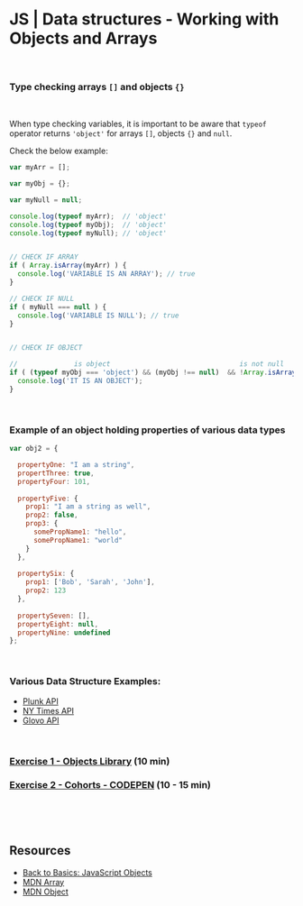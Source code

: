 # JS | Data structures - Working with Objects and Arrays 



<br>



### Type checking arrays `[]` and objects `{}`



 <br>



  When type checking variables, it is important to be aware that
  `typeof` operator returns  `'object'` for arrays `[]`, objects `{}` and `null`.

  Check the below example:

```js
var myArr = [];

var myObj = {};

var myNull = null;

console.log(typeof myArr);  // 'object'
console.log(typeof myObj);	// 'object'
console.log(typeof myNull); // 'object'


// CHECK IF ARRAY
if ( Array.isArray(myArr) ) {
  console.log('VARIABLE IS AN ARRAY'); // true 
}

// CHECK IF NULL
if ( myNull === null ) {
  console.log('VARIABLE IS NULL'); // true
}


// CHECK IF OBJECT

//      		is object						 		 is not null					 is not an array
if ( (typeof myObj === 'object') && (myObj !== null)  && !Array.isArray(myObj) ) {
  console.log('IT IS AN OBJECT');
}

```



<br>



### Example of an object holding properties of various data types

```js
var obj2 = {

  propertyOne: "I am a string",
  propertThree: true,
  propertyFour: 101,
  
  propertyFive: {
    prop1: "I am a string as well",
    prop2: false,    
    prop3: {
      somePropName1: "hello",
      somePropName1: "world"
    }
  },
    
  propertySix: {
    prop1: ['Bob', 'Sarah', 'John'],
    prop2: 123
  },
  
  propertySeven: [],
  propertyEight: null,
  propertyNine: undefined
};
```



<br>



### Various Data Structure Examples: 

- [Plunk API](<https://api.punkapi.com/v2/beers/random>)
- [NY Times API](<https://content.api.nytimes.com/svc/topics/v2/markets>) 
- [Glovo API](https://api.glovoapp.com/v3/stores/11281/addresses/18796/collections/27278)



<br>



### [Exercise 1 - Objects Library](https://gist.github.com/ross-u/b46b1a4c725b9555186c65799f07c4e3) (10 min)



### [Exercise 2 - Cohorts - CODEPEN](https://codepen.io/Denzelzeldi/pen/poozjzG?editors=0011) **(10 - 15 min)**





<br>

​	

## Resources

- [Back to Basics: JavaScript Objects](https://www.sitepoint.com/back-to-basics-javascript-object-syntax/)
- [MDN Array](https://developer.mozilla.org/en-US/docs/Web/JavaScript/Reference/Global_Objects/Array)
- [MDN Object](https://developer.mozilla.org/en-US/docs/Web/JavaScript/Reference/Global_Objects/Object)

